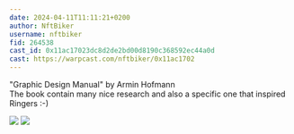 ```yaml
---
date: 2024-04-11T11:11:21+0200
author: NftBiker
username: nftbiker
fid: 264538
cast_id: 0x11ac17023dc8d2de2bd00d8190c368592ec44a0d
cast: https://warpcast.com/nftbiker/0x11ac1702
---
```

"Graphic Design Manual" by Armin Hofmann  
The book contain many nice research and also a specific one that inspired Ringers :-)  

![](https://imagedelivery.net/BXluQx4ige9GuW0Ia56BHw/c18168be-6aa8-477d-b77c-bfad566dc200/original)
![](https://imagedelivery.net/BXluQx4ige9GuW0Ia56BHw/7b318d9b-bea0-44b5-0049-efc5a7895b00/original)